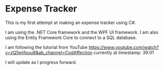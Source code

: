# Expense Tracker

This is my first attempt at making an expense tracker using C#. 

I am using the .NET Core framework and the WPF UI framework. I am also using the Entity Framework Core to connect to a SQL database.

I am following the tutorial from YouTube 
https://www.youtube.com/watch?v=zQ5eijfpuu8&ab_channel=CodAffection
currently at timestamp: 39:01


I will update as I progress forward.